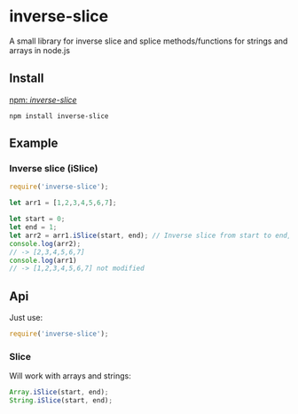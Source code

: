 # inverse-slice
A small library for inverse slice and splice methods/functions for strings and arrays in node.js

## Install

[npm: *inverse-slice*](https://www.npmjs.com/package/inverse-slice)

```
npm install inverse-slice
```

## Example

### Inverse slice (iSlice)

``` js
require('inverse-slice');

let arr1 = [1,2,3,4,5,6,7];

let start = 0;
let end = 1;
let arr2 = arr1.iSlice(start, end); // Inverse slice from start to end, will not modify arr1
console.log(arr2);
// -> [2,3,4,5,6,7]
console.log(arr1)
// -> [1,2,3,4,5,6,7] not modified

```

## Api 

Just use:
``` js
require('inverse-slice');
```

### Slice
Will work with arrays and strings:

``` js
Array.iSlice(start, end);
String.iSlice(start, end);
```
